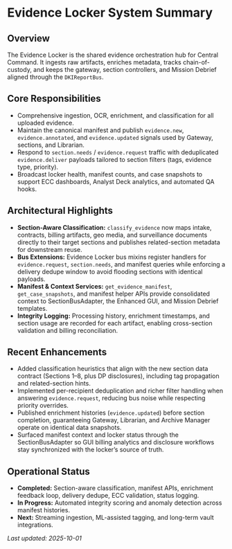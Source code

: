 ﻿# Evidence Locker System Summary

## Overview
The Evidence Locker is the shared evidence orchestration hub for Central Command. It ingests raw artifacts, enriches metadata, tracks chain-of-custody, and keeps the gateway, section controllers, and Mission Debrief aligned through the `DKIReportBus`.

## Core Responsibilities
- Comprehensive ingestion, OCR, enrichment, and classification for all uploaded evidence.
- Maintain the canonical manifest and publish `evidence.new`, `evidence.annotated`, and `evidence.updated` signals used by Gateway, sections, and Librarian.
- Respond to `section.needs` / `evidence.request` traffic with deduplicated `evidence.deliver` payloads tailored to section filters (tags, evidence type, priority).
- Broadcast locker health, manifest counts, and case snapshots to support ECC dashboards, Analyst Deck analytics, and automated QA hooks.

## Architectural Highlights
- **Section-Aware Classification:** `classify_evidence` now maps intake, contracts, billing artifacts, geo media, and surveillance documents directly to their target sections and publishes related-section metadata for downstream reuse.
- **Bus Extensions:** Evidence Locker bus mixins register handlers for `evidence.request`, `section.needs`, and manifest queries while enforcing a delivery dedupe window to avoid flooding sections with identical payloads.
- **Manifest & Context Services:** `get_evidence_manifest`, `get_case_snapshots`, and manifest helper APIs provide consolidated context to SectionBusAdapter, the Enhanced GUI, and Mission Debrief templates.
- **Integrity Logging:** Processing history, enrichment timestamps, and section usage are recorded for each artifact, enabling cross-section validation and billing reconciliation.

## Recent Enhancements
- Added classification heuristics that align with the new section data contract (Sections 1–8, plus DP disclosures), including tag propagation and related-section hints.
- Implemented per-recipient deduplication and richer filter handling when answering `evidence.request`, reducing bus noise while respecting priority overrides.
- Published enrichment histories (`evidence.updated`) before section completion, guaranteeing Gateway, Librarian, and Archive Manager operate on identical data snapshots.
- Surfaced manifest context and locker status through the SectionBusAdapter so GUI billing analytics and disclosure workflows stay synchronized with the locker’s source of truth.

## Operational Status
- **Completed:** Section-aware classification, manifest APIs, enrichment feedback loop, delivery dedupe, ECC validation, status logging.
- **In Progress:** Automated integrity scoring and anomaly detection across manifest histories.
- **Next:** Streaming ingestion, ML-assisted tagging, and long-term vault integrations.

*Last updated: 2025-10-01*
